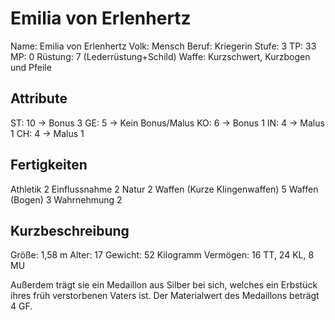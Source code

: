 # Emilia von Erlenhertz

Name: Emilia von Erlenhertz
Volk: Mensch
Beruf: Kriegerin
Stufe: 3
TP: 33
MP: 0
Rüstung: 7 (Lederrüstung+Schild)
Waffe: Kurzschwert, Kurzbogen und Pfeile

## Attribute

ST: 10 -> Bonus 3
GE: 5 -> Kein Bonus/Malus
KO: 6 -> Bonus 1
IN: 4 -> Malus 1
CH: 4 -> Malus 1

## Fertigkeiten

Athletik 2
Einflussnahme 2
Natur 2
Waffen (Kurze Klingenwaffen) 5
Waffen (Bogen) 3
Wahrnehmung 2

## Kurzbeschreibung

Größe: 1,58 m
Alter: 17
Gewicht: 52 Kilogramm
Vermögen: 16 TT, 24 KL, 8 MU

Außerdem trägt sie ein Medaillon aus Silber bei sich, welches ein Erbstück ihres früh verstorbenen Vaters ist. Der Materialwert des Medaillons beträgt 4 GF.

